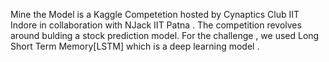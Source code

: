 Mine the Model is a Kaggle Competetion hosted by Cynaptics Club IIT Indore in collaboration with NJack IIT Patna . The competition revolves around bulding a stock prediction model. For the challenge , we used Long Short Term Memory[LSTM] which is a deep learning model . 
